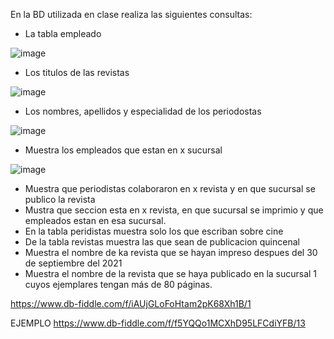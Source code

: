 En la BD utilizada en clase realiza las siguientes consultas:

* La tabla empleado

![image](https://user-images.githubusercontent.com/90996552/170727050-a2fd6ef8-2614-4f2b-a5eb-509f7acb457c.png)


* Los titulos de las revistas

![image](https://user-images.githubusercontent.com/90996552/170727519-b739a6f5-0b39-4719-bdf6-a4213aba29d7.png)


* Los nombres, apellidos y especialidad de los periodostas

![image](https://user-images.githubusercontent.com/90996552/170727986-84359bd7-42ba-4a56-b3f2-4ea0e1c9b4a1.png)


* Muestra los empleados que estan en x sucursal

![image](https://user-images.githubusercontent.com/90996552/170731976-daa0fa16-bddd-44b6-97ad-4c2a17da7cd3.png)


* Muestra que periodistas colaboraron en x revista y en que sucursal se publico la revista
* Mustra que seccion esta en x revista, en que sucursal se imprimio y que empleados estan en esa sucursal.
* En la tabla peridistas muestra solo los que escriban sobre cine
* De la tabla revistas muestra las que sean de publicacion quincenal
* Muestra el nombre de ka revista que se hayan impreso despues del 30 de septiembre del 2021
* Muestra el nombre de la revista que se haya publicado en la sucursal 1 cuyos ejemplares tengan más de 80 páginas.

https://www.db-fiddle.com/f/iAUjGLoFoHtam2pK68Xh1B/1

EJEMPLO
https://www.db-fiddle.com/f/f5YQQo1MCXhD95LFCdiYFB/13
